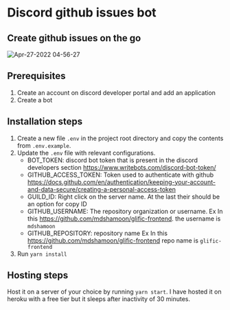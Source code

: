 # Discord github issues bot

## Create github issues on the go

![Apr-27-2022 04-56-27](https://user-images.githubusercontent.com/32592458/165409043-8d7fff7a-79b7-403b-b2c8-cf4cdc8ce65b.gif)

## Prerequisites

1. Create an account on discord developer portal and add an application
2. Create a bot

## Installation steps

1. Create a new file `.env` in the project root directory and copy the contents from `.env.example`.
2. Update the `.env` file with relevant configurations.
    - BOT_TOKEN: discord bot token that is present in the discord developers section https://www.writebots.com/discord-bot-token/
    - GITHUB_ACCESS_TOKEN: Token used to authenticate with github https://docs.github.com/en/authentication/keeping-your-account-and-data-secure/creating-a-personal-access-token
    - GUILD_ID: Right click on the server name. At the last their should be an option for copy ID
    - GITHUB_USERNAME: The repository organization or username. Ex In this https://github.com/mdshamoon/glific-frontend. the username is `mdshamoon`
    - GITHUB_REPOSITORY: repository name Ex In this https://github.com/mdshamoon/glific-frontend repo name is `glific-frontend`
3. Run `yarn install`

## Hosting steps

Host it on a server of your choice by running `yarn start`. I have hosted it on heroku with a free tier but it sleeps after inactivity of 30 minutes.
